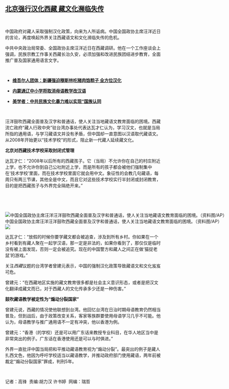 <!--1594295866000-->
[北京强行汉化西藏 藏文化濒临失传](https://www.rfa.org/mandarin/yataibaodao/shaoshuminzu/gf1-07092020074142.html)
------

<p> </p><p>中国政府对藏人采取强制汉化政策，向来为人所诟病。中国全国政协主席汪洋近日的言论，再度唤起外界关注西藏语文和文化濒临失传的危机。</p><p>中共中央政治局常委、全国政协主席汪洋近日在西藏调研。他在一个工作座谈会上强调，民族宗教工作事关西藏长治久安，必须加强和改进民族团结进步教育，全面推广普及国家通用语言文字。</p><p> </p><ul><li><b><a class="external-link" href="http://www.rfa.org/mandarin/yataibaodao/shaoshuminzu/gf2-06252020140422.html">维吾尔人团体：新疆强迫穆斯林吃猪肉馅粽子 全方位汉化</a></b></li></ul><ul><li><b><a class="external-link" href="http://www.rfa.org/mandarin/yataibaodao/shaoshuminzu/ql2-06242020064348.html">内蒙通辽中小学将取消母语教学改汉语</a></b></li></ul><ul><li><b><a class="external-link" href="http://www.rfa.org/mandarin/yataibaodao/renquanfazhi/hc2-06222020154322.html">美学者：中共民族文化暴力难以实现“国族认同</a></b></li></ul><p> </p><p>汪洋鼓吹西藏全面普及汉字和普通话，使人关注当地藏语文教育面临的困境。西藏流亡政府“藏人行政中央”驻台湾办事处代表达瓦才仁认为，学习汉文，也就是当局所指的通用语，与学习藏语文并没有矛盾，但中国却一直意图以汉语取代藏语文。从2008年开始更以“技术学校”的形式，阻止新一代藏人延续藏文化。</p><p><b>北京对西藏技术学校采取封闭式管理</b></p><p>达瓦才仁：“2008年以后所有的西藏孩子。它（当局）不允许你在自己的村庄附近上学，也不允许你到自己公社附近上学，而是所有的孩子都会被他们强制集中在‘技术学校’里面，而在技术学校里面它就会用中文。象征性的会教几句藏语，每周只有两三节课，其他全是中文，而且它对这些技术学校实行半封闭或封闭教育，目的是把西藏孩子与外界完全隔绝开来。”</p><p> </p><p> </p><p><div class="image-inline captioned" style="width:1500px;"><div style="width:1500px;"><img alt="中国全国政协主席汪洋汪洋鼓吹西藏全面普及汉字和普通话，使人关注当地藏语文教育面临的困境。（资料图/AP）" src="https://www.rfa.org/mandarin/yataibaodao/shaoshuminzu/gf1-07092020074142.html/AP_19002166226038.jpg" title="中国全国政协主席汪洋汪洋鼓吹西藏全面普及汉字和普通话，使人关注当地藏语文教育面临的困境。（资料图/AP）"/></div><div class="image-caption"><span style="width:1500px;">中国全国政协主席汪洋汪洋鼓吹西藏全面普及汉字和普通话，使人关注当地藏语文教育面临的困境。（资料图/AP）</span><span class="copyright"> </span></div><div id="zoomattribute"><a class="single_image" href="/mandarin/yataibaodao/shaoshuminzu/gf1-07092020074142.html/AP_19002166226038.jpg" title="中国全国政协主席汪洋汪洋鼓吹西藏全面普及汉字和普通话，使人关注当地藏语文教育面临的困境。（资料图/AP）"><img src="/rfa_resources/graphics/icon-zoom.png"/></a></div></div></p><p>达瓦才仁：“放假的时候你要学藏文都会被追查，涉及到所有乡村。你如果在一个乡村看到有藏人聚在一起学汉语，那一定是非法的，如果你看到了，那仅仅是临时没有被上面发现，否则一定会被追究。现在的中国警方和藏人之间正在做‘猫捉老鼠’的游戏。”</p><p>关注<i>西藏</i>议题的台湾学者曾建元表示，中国的强制汉化政策导致藏语文和文化岌岌可危。</p><p>曾建元：“在西藏地区实施的藏文教育很多都是社会主义意识形态，或者是把汉文化翻译成藏文而已，对于西藏人的文化传承多少还是一种伤害。”</p><p><b>鼓吹藏语教学被定性为“煽动分裂国家</b><b>”</b></p><p>曾建元说，西藏的情况使他联想到台湾。他回忆台湾在日治时期母语教育仍然相当普及，但到战后，由于政策改变关系，客家等族群要使用母语学习几乎不可能。他认为，母语教学与推广通用语不一定有冲突，他以香港为例。</p><p>曾建元：“香港（的学校）还是可以用广东话来教授专业科目，在华人地区当中是非常突出的例子。广东话在香港使用还是可以与时俱进。”</p><p>外界一直批评中国当局把和平推动藏语教育视为“煽动分裂”。最突出的例子是藏人扎西文色，他因为呼吁学校适当以藏语教学，并推动政府部门使用藏语，两年前被裁定“煽动分裂国家”罪成，判刑5年。</p><p> </p><p>记者：高锋  责编:胡力汉 许书婷  网编：瑞哲</p>
